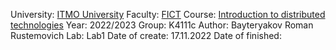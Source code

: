 University: [ITMO University](https://itmo.ru/ru/)
Faculty: [FICT](https://fict.itmo.ru)
Course: [Introduction to distributed technologies](https://github.com/itmo-ict-faculty/introduction-to-distributed-technologies)
Year: 2022/2023
Group: K4111с
Author: Bayteryakov Roman Rustemovich
Lab: Lab1
Date of create: 17.11.2022
Date of finished: 
